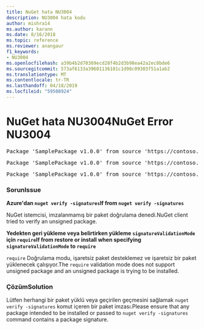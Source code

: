 ```yaml
---
title: NuGet hata NU3004
description: NU3004 hata kodu
author: mishra14
ms.author: karann
ms.date: 8/16/2018
ms.topic: reference
ms.reviewer: anangaur
f1_keywords:
- NU3004
ms.openlocfilehash: a39b4b2d70369ecd28f4b2d3b98ea42a2ec8bde6
ms.sourcegitcommit: 573af6133a39601136181c1d98c09303f51a1ab2
ms.translationtype: MT
ms.contentlocale: tr-TR
ms.lasthandoff: 04/18/2019
ms.locfileid: "59508924"
---
```

# <a name="nuget-error-nu3004"></a><span data-ttu-id="aac60-103">NuGet hata NU3004</span><span class="sxs-lookup"><span data-stu-id="aac60-103">NuGet Error NU3004</span></span>

<pre>Package 'SamplePackage v1.0.0' from source 'https://contoso.com/index.json': The package is not signed.</pre>
<pre>Package 'SamplePackage v1.0.0' from source 'https://contoso.com/index.json': signatureValidationMode is set to require, so packages are allowed only if signed by trusted signers; however, this package is unsigned.</pre>
<pre>Package 'SamplePackage v1.0.0' from source 'https://contoso.com/index.json': This repository indicated that all its packages are repository signed; however, this package is unsigned.</pre>

### <a name="issue"></a><span data-ttu-id="aac60-104">Sorun</span><span class="sxs-lookup"><span data-stu-id="aac60-104">Issue</span></span>

<span data-ttu-id="aac60-105">**Azure'dan `nuget verify -signatures`**</span><span class="sxs-lookup"><span data-stu-id="aac60-105">**If from `nuget verify -signatures`**</span></span>

<span data-ttu-id="aac60-106">NuGet istemcisi, imzalanmamış bir paket doğrulama denedi.</span><span class="sxs-lookup"><span data-stu-id="aac60-106">NuGet client tried to verify an unsigned package.</span></span>

<span data-ttu-id="aac60-107">**Yedekten geri yükleme veya belirtirken yükleme `signatureValidationMode` için `require`**</span><span class="sxs-lookup"><span data-stu-id="aac60-107">**If from restore or install when specifying `signatureValidationMode` to `require`**</span></span>

<span data-ttu-id="aac60-108">`require` Doğrulama modu, işaretsiz paket desteklemez ve işaretsiz bir paket yüklenecek çalışıyor.</span><span class="sxs-lookup"><span data-stu-id="aac60-108">The `require` validation mode does not support unsigned package and an unsigned package is trying to be installed.</span></span>

### <a name="solution"></a><span data-ttu-id="aac60-109">Çözüm</span><span class="sxs-lookup"><span data-stu-id="aac60-109">Solution</span></span>

<span data-ttu-id="aac60-110">Lütfen herhangi bir paket yüklü veya geçirilen geçmesini sağlamak `nuget verify -signatures` komut içeren bir paket imzası.</span><span class="sxs-lookup"><span data-stu-id="aac60-110">Please ensure that any package intended to be installed or passed to `nuget verify -signatures` command contains a package signature.</span></span>
